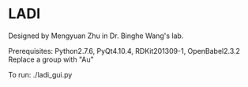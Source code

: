 # LADI
Designed by Mengyuan Zhu in Dr. Binghe Wang's lab.

Prerequisites: 
Python2.7.6, PyQt4.10.4, RDKit201309-1, OpenBabel2.3.2
Replace a group with "Au"

To run: ./ladi_gui.py

